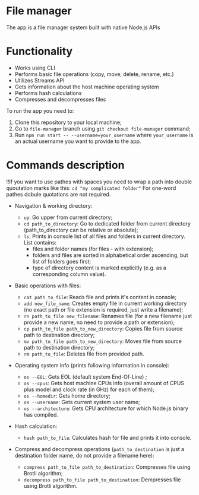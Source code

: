 # File manager

The app is a file manager system built with native Node.js APIs

# Functionality

- Works using CLI
- Performs basic file operations (copy, move, delete, rename, etc.)
- Utilizes Streams API
- Gets information about the host machine operating system
- Performs hash calculations
- Compresses and decompresses files

To run the app you need to:

1. Clone this repository to your local machine;
2. Go to `file-manager` branch using `git checkout file-manager` command;
3. Run `npm run start -- --username=your_username` where `your_username` is an actual username you want to provide to the app.

# Commands description

!!If you want to use pathes with spaces you need to wrap a path into double quoutation marks like this:
`cd "my complicated folder"`
For one-word pathes dobule quotations are not required.

- Navigation & working directory:
    - `up`: Go upper from current directory;
    - `cd path_to_directory`: Go to dedicated folder from current directory (path_to_directory can be relative or absolute);
    - `ls`: Prints in console list of all files and folders in current directory. List contains:
        - files and folder names (for files - with extension);
        - folders and files are sorted in alphabetical order ascending, but list of folders goes first;
        - type of directory content is marked explicitly (e.g. as a corresponding column value).

- Basic operations with files:
    - `cat path_to_file`: Reads file and prints it's content in console;
    - `add new_file_name`: Creates empty file in current working directory (no exact path or file extension is required, just write a filename);
    - `rn path_to_file new_filename`: Renames file (for a new filename just provide a new name, no need to provide a path or extension);
    - `cp path_to_file path_to_new_directory`: Copies file from source path to destination directory;
    - `mv path_to_file path_to_new_directory`: Moves file from source path to destination directory;
    - `rm path_to_file`: Deletes file from provided path.

- Operating system info (prints following information in console):
    - `os --EOL`: Gets EOL (default system End-Of-Line) ;
    - `os --cpus`: Gets host machine CPUs info (overall amount of CPUS plus model and clock rate (in GHz) for each of them);
    - `os --homedir`: Gets home directory;
    - `os --username`: Gets current system user name;
    - `os --architecture`: Gets CPU architecture for which Node.js binary has compiled.

- Hash calculation:
    - `hash path_to_file`: Calculates hash for file and prints it into console.

- Compress and decompress operations (`path_to_destination` is just a destination folder name, do not provide a filename here):
    - `compress path_to_file path_to_destination`: Compresses file using Brotli algorithm;
    - `decompress path_to_file path_to_destination`: Dempresses file using Brotli algorithm.
